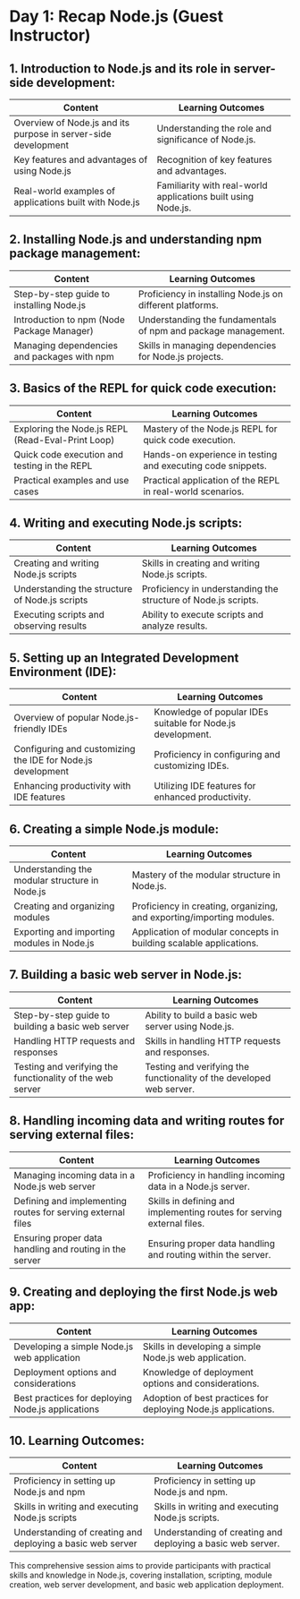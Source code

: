 # Day 1: Recap Node.js (Guest Instructor)

## 1. Introduction to Node.js and its role in server-side development:

| Content                               | Learning Outcomes                                      |
|---------------------------------------|--------------------------------------------------------|
| Overview of Node.js and its purpose in server-side development | Understanding the role and significance of Node.js.   |
| Key features and advantages of using Node.js | Recognition of key features and advantages.            |
| Real-world examples of applications built with Node.js | Familiarity with real-world applications built using Node.js.|

## 2. Installing Node.js and understanding npm package management:

| Content                               | Learning Outcomes                                      |
|---------------------------------------|--------------------------------------------------------|
| Step-by-step guide to installing Node.js | Proficiency in installing Node.js on different platforms.|
| Introduction to npm (Node Package Manager) | Understanding the fundamentals of npm and package management.|
| Managing dependencies and packages with npm | Skills in managing dependencies for Node.js projects.  |

## 3. Basics of the REPL for quick code execution:

| Content                               | Learning Outcomes                                      |
|---------------------------------------|--------------------------------------------------------|
| Exploring the Node.js REPL (Read-Eval-Print Loop) | Mastery of the Node.js REPL for quick code execution.   |
| Quick code execution and testing in the REPL | Hands-on experience in testing and executing code snippets.|
| Practical examples and use cases       | Practical application of the REPL in real-world scenarios.|

## 4. Writing and executing Node.js scripts:

| Content                               | Learning Outcomes                                      |
|---------------------------------------|--------------------------------------------------------|
| Creating and writing Node.js scripts  | Skills in creating and writing Node.js scripts.        |
| Understanding the structure of Node.js scripts | Proficiency in understanding the structure of Node.js scripts.|
| Executing scripts and observing results | Ability to execute scripts and analyze results.         |

## 5. Setting up an Integrated Development Environment (IDE):

| Content                               | Learning Outcomes                                      |
|---------------------------------------|--------------------------------------------------------|
| Overview of popular Node.js-friendly IDEs | Knowledge of popular IDEs suitable for Node.js development.|
| Configuring and customizing the IDE for Node.js development | Proficiency in configuring and customizing IDEs.       |
| Enhancing productivity with IDE features | Utilizing IDE features for enhanced productivity.       |

## 6. Creating a simple Node.js module:

| Content                               | Learning Outcomes                                      |
|---------------------------------------|--------------------------------------------------------|
| Understanding the modular structure in Node.js | Mastery of the modular structure in Node.js.           |
| Creating and organizing modules        | Proficiency in creating, organizing, and exporting/importing modules.|
| Exporting and importing modules in Node.js | Application of modular concepts in building scalable applications.|

## 7. Building a basic web server in Node.js:

| Content                               | Learning Outcomes                                      |
|---------------------------------------|--------------------------------------------------------|
| Step-by-step guide to building a basic web server | Ability to build a basic web server using Node.js.      |
| Handling HTTP requests and responses   | Skills in handling HTTP requests and responses.        |
| Testing and verifying the functionality of the web server | Testing and verifying the functionality of the developed web server.|

## 8. Handling incoming data and writing routes for serving external files:

| Content                               | Learning Outcomes                                      |
|---------------------------------------|--------------------------------------------------------|
| Managing incoming data in a Node.js web server | Proficiency in handling incoming data in a Node.js server.|
| Defining and implementing routes for serving external files | Skills in defining and implementing routes for serving external files.|
| Ensuring proper data handling and routing in the server | Ensuring proper data handling and routing within the server.|

## 9. Creating and deploying the first Node.js web app:

| Content                               | Learning Outcomes                                      |
|---------------------------------------|--------------------------------------------------------|
| Developing a simple Node.js web application | Skills in developing a simple Node.js web application.  |
| Deployment options and considerations | Knowledge of deployment options and considerations.   |
| Best practices for deploying Node.js applications | Adoption of best practices for deploying Node.js applications.|

## 10. Learning Outcomes:

| Content                               | Learning Outcomes                                      |
|---------------------------------------|--------------------------------------------------------|
| Proficiency in setting up Node.js and npm | Proficiency in setting up Node.js and npm.             |
| Skills in writing and executing Node.js scripts | Skills in writing and executing Node.js scripts.       |
| Understanding of creating and deploying a basic web server | Understanding of creating and deploying a basic web server.|

This comprehensive session aims to provide participants with practical skills and knowledge in Node.js, covering installation, scripting, module creation, web server development, and basic web application deployment.

